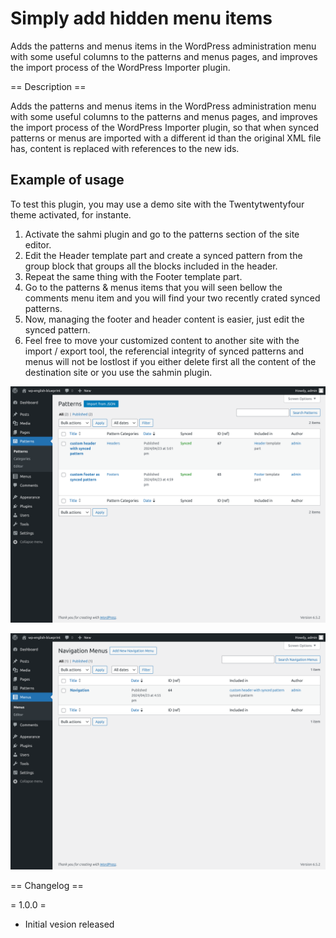 # Simply add hidden menu items

Adds the patterns and menus items in the WordPress administration menu with some useful columns to the patterns and menus pages, and improves the import process of the WordPress Importer plugin.

== Description ==

Adds the patterns and menus items in the WordPress administration menu with some useful columns to the patterns and menus pages, and improves the import process of the WordPress Importer plugin, so that when synced patterns or menus are imported with a different id than the original XML file has, content is replaced with references to the new ids.

## Example of usage

To test this plugin, you may use a demo site with the Twentytwentyfour theme activated, for instante.

1. Activate the sahmi plugin and go to the patterns section of the site editor.
2. Edit the Header template part and create a synced pattern from the group block that groups all the blocks included in the header.
3. Repeat the same thing with the Footer template part.
4. Go to the patterns & menus items that you will seen bellow the comments menu item and you will find your two recently crated synced patterns.
5. Now, managing the footer and header content is easier, just edit the synced pattern.
6. Feel free to move your customized content to another site with the import / export tool, the referencial integrity of synced patterns and menus will not be lostlost if you either delete first all the content of the destination site or you use the sahmin plugin.

![patterns](assets/screenshot-1.png)

![menus](assets/screenshot-2.png)

== Changelog ==

= 1.0.0 =
* Initial vesion released
